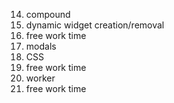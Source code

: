 14. compound
15. dynamic widget creation/removal
16. free work time
17. modals
18. CSS
19. free work time
20. worker
21. free work time
